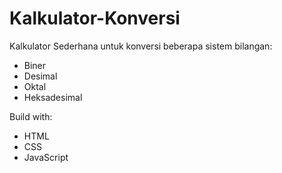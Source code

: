 # Kalkulator-Konversi

Kalkulator Sederhana untuk konversi beberapa sistem bilangan:
- Biner
- Desimal
- Oktal
- Heksadesimal

Build with:
- HTML
- CSS
- JavaScript
